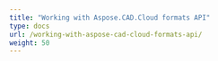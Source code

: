 ```yaml
---
title: "Working with Aspose.CAD.Cloud formats API"
type: docs
url: /working-with-aspose-cad-cloud-formats-api/
weight: 50
---
```


